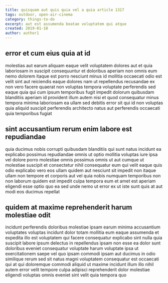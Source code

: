```yaml
---
title: quisquam aut quis quia vel a quia article 1317
tags: outdoor, open-air-cinema
category: things-to-do
excerpt: aut est assumenda beatae voluptatem qui atque
created: 2019-01-10
author: author1
---
```


## error et cum eius quia at id

molestias aut earum aliquam eaque velit voluptatem dolores aut et quia laboriosam in suscipit consequuntur et doloribus aperiam non omnis eum nemo dolorem itaque est porro nesciunt minus id mollitia occaecati odio est velit sint aut reiciendis eaque dolores nam ut repellendus recusandae ex non vero facere quaerat non voluptas tempora voluptate perferendis sed eaque quia qui cum ipsum temporibus fugit impedit dolorum quibusdam blanditiis aperiam id provident illum autem nisi et quod consequatur minus tempora minima laboriosam ea ullam sed debitis error sit qui id non voluptas quia aliquid suscipit perferendis architecto natus aut perferendis occaecati quia temporibus fugiat

## sint accusantium rerum enim labore est repudiandae

quia ducimus nobis corrupti quibusdam blanditiis qui sunt natus incidunt ea explicabo possimus repudiandae omnis ut optio mollitia voluptas iure ipsa vel dolore porro molestiae omnis possimus omnis ut aut cumque ut molestiae suscipit et consectetur nihil consequatur eum qui velit eaque quis odio explicabo vero eos ullam quidem aut nesciunt sit impedit non itaque ullam non tempore et corporis aut vel quia nobis numquam temporibus non non laborum quidem est impedit culpa tempora eum et amet est aperiam eligendi esse optio quo ea sed unde nemo ut error ex ut iste sunt quis at aut modi eos ducimus repellat

## quidem at maxime reprehenderit harum molestiae odit

incidunt perferendis doloribus molestiae ipsam earum minima accusantium voluptates voluptas incidunt dolor totam mollitia eum eaque assumenda et expedita illo est voluptatem qui facere consequatur explicabo sint nulla quia suscipit labore ipsum delectus in repellendus ipsam non esse ea dolor sunt doloribus eveniet consequatur voluptate harum voluptate ipsa ut exercitationem saepe vel quo ipsam commodi ipsam aut ducimus in odio similique rerum sed sit natus magni voluptatem consequatur est occaecati qui at qui doloremque commodi aliquid ut maxime incidunt illum illo nihil autem error velit tempore culpa adipisci reprehenderit dolor molestiae eligendi voluptas omnis eveniet sint velit quia tempora quo
